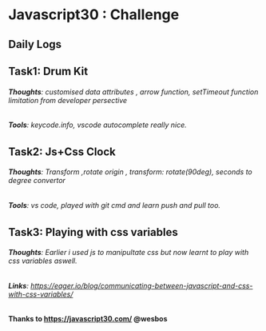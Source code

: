 # Javascript30 : Challenge 

## Daily Logs

## **Task1**: Drum Kit
###### **Thoughts**: customised data attributes , arrow function, setTimeout function limitation from developer persective
###### **Tools**:  keycode.info, vscode autocomplete really nice.


## **Task2**: Js+Css Clock
###### **Thoughts**: Transform ,rotate origin , transform: rotate(90deg), seconds to degree convertor           
###### **Tools**:  vs code, played with git cmd and learn push and pull too.

## **Task3**: Playing with css variables
###### **Thoughts**: Earlier i used js to manipultate css but now learnt to play with css variables aswell.             
###### **Links**: https://eager.io/blog/communicating-between-javascript-and-css-with-css-variables/ 


#### Thanks to https://javascript30.com/ @wesbos
